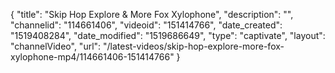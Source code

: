 {
    "title": "Skip Hop Explore & More Fox Xylophone",
    "description": "",
    "channelid": "114661406",
    "videoid": "151414766",
    "date_created": "1519408284",
    "date_modified": "1519686649",
    "type": "captivate",
    "layout": "channelVideo",
    "url": "\/latest-videos\/skip-hop-explore-more-fox-xylophone-mp4\/114661406-151414766"
}